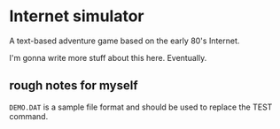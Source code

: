 # Internet simulator

A text-based adventure game based on the early 80's Internet.

I'm gonna write more stuff about this here. Eventually.

## rough notes for myself

`DEMO.DAT` is a sample file format and should be used to replace the TEST command.
